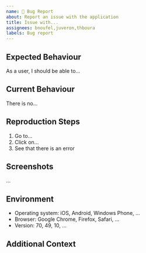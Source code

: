 ```yaml
---
name: 🐛 Bug Report
about: Report an issue with the application
title: Issue with...
assignees: bnoufel,juveron,thboura
labels: Bug report
---
```


## Expected Behaviour

As a user, I should be able to...

## Current Behaviour

There is no...

## Reproduction Steps

1. Go to...
2. Click on...
3. See that there is an error

## Screenshots

...

## Environment

- Operating system: iOS, Android, Windows Phone, ...
- Browser: Google Chrome, Firefox, Safari, ...
- Version: 70, 49, 10, ...

## Additional Context
